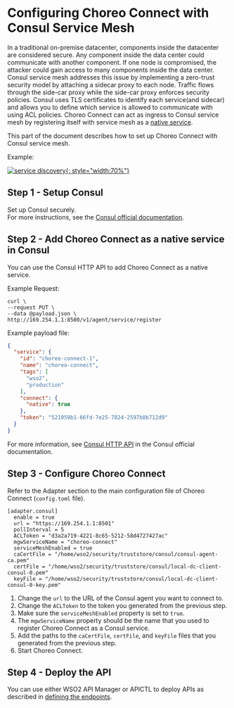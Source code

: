 # Configuring Choreo Connect with Consul Service Mesh

In a traditional on-premise datacenter, components inside the datacenter are considered secure. Any component inside the data center could communicate with another component.
If one node is compromised, the attacker could gain access to many components inside the data center.
Consul service mesh addresses this issue by implementing a zero-trust security model by attaching a sidecar proxy to each node. Traffic flows through the side-car proxy while the side-car proxy enforces security policies.
Consul uses TLS certificates to identify each service(and sidecar) and allows you to define which service is allowed to communicate with using ACL policies.
Choreo Connect can act as ingress to Consul service mesh by registering itself with service mesh as a [native service](https://www.consul.io/docs/connect/native).<br>

This part of the document describes how to set up Choreo Connect with Consul service mesh.<br>

Example:

[![service discovery]({{base_path}}/assets/img/deploy/consul-reference-with-mesh.png){: style="width:70%"}]({{base_path}}/assets/img/deploy/consul-reference-with-mesh.png)

## Step 1 - Setup Consul

Set up Consul securely.<br>
For more instructions, see the [Consul official documentation](https://www.consul.io/docs).

## Step 2 - Add Choreo Connect as a native service in Consul

You can use the Consul HTTP API to add Choreo Connect as a native service.<br>

Example Request:

```shell
curl \
--request PUT \
--data @payload.json \
http://169.254.1.1:8500/v1/agent/service/register
```
Example payload file:

```json
{
  "service": {
    "id": "choreo-connect-1",
    "name": "choreo-connect",
    "tags": [
      "wso2",
      "production"
    ],
    "connect": {
      "native": true
    },
    "token": "521059b1-66fd-7e25-7824-2597b8b712d9"
  }
}
```

For more information, see [Consul HTTP API](https://www.consul.io/api-docs/agent/service#register-service) in the Consul official documentation.

## Step 3 - Configure Choreo Connect

Refer to the Adapter section to the main configuration file of Choreo Connect (`config.toml` file).

```
[adapter.consul]
  enable = true
  url = "https://169.254.1.1:8501"
  pollInterval = 5
  ACLToken = "d3a2a719-4221-8c65-5212-58d4727427ac"
  mgwServiceName = "choreo-connect"
  serviceMeshEnabled = true
  caCertFile = "/home/wso2/security/truststore/consul/consul-agent-ca.pem"
  certFile = "/home/wso2/security/truststore/consul/local-dc-client-consul-0.pem"
  keyFile = "/home/wso2/security/truststore/consul/local-dc-client-consul-0-key.pem"
```

1. Change the `url` to the URL of the Consul agent you want to connect to.
2. Change the `ACLToken` to the token you generated from the previous step.
3. Make sure the `serviceMeshEnabled` property  is set to `true`.
4. The `mgwServiceName` property should be the name that you used to register Choreo Connect as a Consul service.
5. Add the paths to the `caCertFile`, `certFile`, and `keyFile` files that you generated from the previous step.
6. Start Choreo Connect.

## Step 4 - Deploy the API

You can use either WSO2 API Manager or APICTL to deploy APIs as described in [defining the endpoints]({{base_path}}/deploy-and-publish/deploy-on-gateway/choreo-connect/service-discovery/service-discovery-overview/#defining-the-endpoints).
